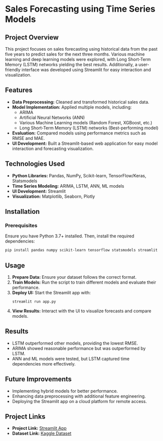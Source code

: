# Sales Forecasting using Time Series Models

## Project Overview
This project focuses on sales forecasting using historical data from the past five years to predict sales for the next three months. Various machine learning and deep learning models were explored, with Long Short-Term Memory (LSTM) networks yielding the best results. Additionally, a user-friendly interface was developed using Streamlit for easy interaction and visualization.

## Features
- **Data Preprocessing:** Cleaned and transformed historical sales data.
- **Model Implementation:** Applied multiple models, including:
  - ARIMA
  - Artificial Neural Networks (ANN)
  - Various Machine Learning models (Random Forest, XGBoost, etc.)
  - Long Short-Term Memory (LSTM) networks (Best-performing model)
- **Evaluation:** Compared models using performance metrics such as RMSE and MAE.
- **UI Development:** Built a Streamlit-based web application for easy model interaction and forecasting visualization.

## Technologies Used
- **Python Libraries:** Pandas, NumPy, Scikit-learn, TensorFlow/Keras, Statsmodels
- **Time Series Modeling:** ARIMA, LSTM, ANN, ML models
- **UI Development:** Streamlit
- **Visualization:** Matplotlib, Seaborn, Plotly

## Installation
### Prerequisites
Ensure you have Python 3.7+ installed. Then, install the required dependencies:
```bash
pip install pandas numpy scikit-learn tensorflow statsmodels streamlit matplotlib seaborn plotly
```

## Usage
1. **Prepare Data:** Ensure your dataset follows the correct format.
2. **Train Models:** Run the script to train different models and evaluate their performance.
3. **Deploy UI:** Start the Streamlit app with:
   ```bash
   streamlit run app.py
   ```
4. **View Results:** Interact with the UI to visualize forecasts and compare models.

## Results
- LSTM outperformed other models, providing the lowest RMSE.
- ARIMA showed reasonable performance but was outperformed by LSTM.
- ANN and ML models were tested, but LSTM captured time dependencies more effectively.

## Future Improvements
- Implementing hybrid models for better performance.
- Enhancing data preprocessing with additional feature engineering.
- Deploying the Streamlit app on a cloud platform for remote access.

## Project Links
- **Project Link:** [Streamlit App](https://salesforecasting-mrbel5ajxvfhzpfpptb8a6.streamlit.app/)
- **Dataset Link:** [Kaggle Dataset](https://www.kaggle.com/competitions/demand-forecasting-kernels-only/data)
